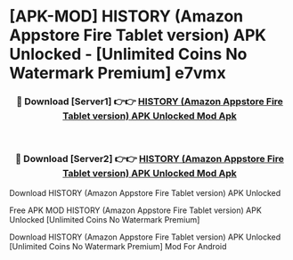 # [APK-MOD] HISTORY (Amazon Appstore Fire Tablet version) APK Unlocked - [Unlimited Coins No Watermark Premium] e7vmx



<div align="center">
<h3>🔴 Download [Server1] 👉👉 <a href="https://momento.my/?title=HISTORY_(Amazon_Appstore_Fire_Tablet_version)_APK_Unlocked">HISTORY (Amazon Appstore Fire Tablet version) APK Unlocked Mod Apk</a></h3><br>

<h3>🔴 Download [Server2] 👉👉 <a href="https://momento.my/?title=HISTORY_(Amazon_Appstore_Fire_Tablet_version)_APK_Unlocked">HISTORY (Amazon Appstore Fire Tablet version) APK Unlocked Mod Apk</a></h3>
</div>



Download HISTORY (Amazon Appstore Fire Tablet version) APK Unlocked 

Free APK MOD HISTORY (Amazon Appstore Fire Tablet version) APK Unlocked [Unlimited Coins No Watermark Premium]

Download HISTORY (Amazon Appstore Fire Tablet version) APK Unlocked [Unlimited Coins No Watermark Premium] Mod For Android
